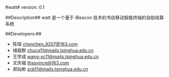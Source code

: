 #watt#
version: 0.1
 
##Description##
watt 是一个基于 iBeacon 技术的书店移动智能终端的自助结算系统

##Developers:##
- 陈琛 chenchen_9207@163.com
- 储超群 chucq11@mails.tsinghua.edu.cn
- 王学成 wang-xc11@mails.tsinghua.edu.cn
- 文庆福 thssvince@163.com
- 郑灿彬 zcb11@mails.tsinghua.edu.cn

